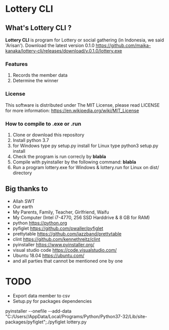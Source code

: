# Lottery CLI 

## What's Lottery CLI ?
**Lottery CLI** is program for Lottery or social gathering (in Indonesia, we said 'Arisan'). Download the latest version 0.1.0 https://github.com/maika-kanaka/lottery-cli/releases/download/v.0.1.0/lottery.exe

### Features
1. Records the member data
2. Determine the winner

### License 
This software is distributed under The MIT License, please read LICENSE 
for more information: https://en.wikipedia.org/wiki/MIT_License

### How to compile to .exe or .run

1. Clone or download this repository
2. Install python 3.7
3. for Windows type py setup.py install
   for Linux type python3 setup.py install
4. Check the program is run correcly by **blabla**
5. Compile with pyinstaller by the following command: **blabla**
99. Run a program lottery.exe for Windows & lottery.run for Linux on dist/ directory

## Big thanks to 

- Allah SWT
- Our earth
- My Parents, Family, Teacher, Girlfriend, Waifu
- My Computer (Intel i7-4770, 256 SSD Harddrive & 8 GB for RAM)
- python https://python.org
- pyfiglet https://github.com/pwaller/pyfiglet
- prettytable https://github.com/jazzband/prettytable
- clint https://github.com/kennethreitz/clint
- pyinstaller https://www.pyinstaller.org/
- visual studio code https://code.visualstudio.com/
- Ubuntu 18.04 https://ubuntu.com/
- and all parties that cannot be mentioned one by one

# TODO 
 
- Export data member to csv 
- Setup.py for packages dependencies

pyinstaller --onefile --add-data "C:/Users/<SENSORS>/AppData/Local/Programs/Python/Python37-32/Lib/site-packages/pyfiglet";./pyfiglet lottery.py
